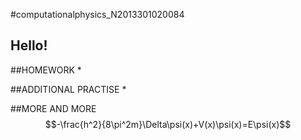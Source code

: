 #computationalphysics_N2013301020084

Hello! 
---
##HOMEWORK
* 

##ADDITIONAL PRACTISE
* 

##MORE AND MORE
$$-\frac{h^2}{8\pi^2m}\Delta\psi(x)+V(x)\psi(x)=E\psi(x)$$
